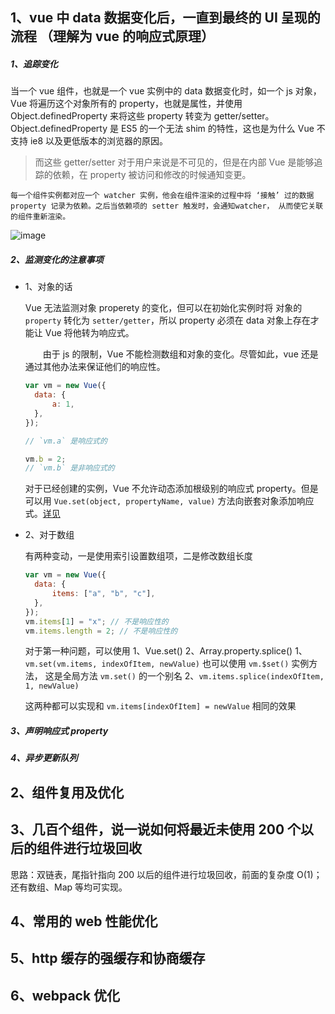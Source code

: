 ## 1、vue 中 data 数据变化后，一直到最终的 UI 呈现的流程 （理解为 vue 的响应式原理）

##### 1、追踪变化<br>

当一个 vue 组件，也就是一个 vue 实例中的 data 数据变化时，如一个 js 对象，Vue 将遍历这个对象所有的 property，也就是属性，并使用 Object.definedProperty 来将这些 property 转变为 getter/setter。Object.definedProperty 是 ES5 的一个无法 shim 的特性，这也是为什么 Vue 不支持 ie8 以及更低版本的浏览器的原因。

> 而这些 getter/setter 对于用户来说是不可见的，但是在内部 Vue 是能够追踪的依赖，在 property 被访问和修改的时候通知变更。

    每一个组件实例都对应一个 watcher 实例，他会在组件渲染的过程中将 ‘接触’ 过的数据 property 记录为依赖。之后当依赖项的 setter 触发时，会通知watcher， 从而使它关联的组件重新渲染。


![image](https://cn.vuejs.org/images/data.png)

##### 2、监测变化的注意事项<br>

- 1、对象的话

  Vue 无法监测对象 properety 的变化，但可以在初始化实例时将 对象的 `property` 转化为 `setter/getter`，所以 property 必须在 data 对象上存在才能让 Vue 将他转为响应式。

  &emsp;&emsp;由于 js 的限制，Vue 不能检测数组和对象的变化。尽管如此，vue 还是通过其他办法来保证他们的响应性。

  ```js
  var vm = new Vue({
  	data: {
  		a: 1,
  	},
  });

  // `vm.a` 是响应式的

  vm.b = 2;
  // `vm.b` 是非响应式的
  ```

  对于已经创建的实例，Vue 不允许动态添加根级别的响应式 property。但是可以用 `Vue.set(object, propertyName, value)` 方法向嵌套对象添加响应式。[详见](https://cn.vuejs.org/v2/guide/reactivity.html#%E5%AF%B9%E4%BA%8E%E5%AF%B9%E8%B1%A1)

- 2、对于数组

  有两种变动，一是使用索引设置数组项，二是修改数组长度

  ```js
  var vm = new Vue({
  	data: {
  		items: ["a", "b", "c"],
  	},
  });
  vm.items[1] = "x"; // 不是响应性的
  vm.items.length = 2; // 不是响应性的
  ```

  对于第一种问题，可以使用 1、Vue.set() 2、Array.property.splice()
  1、`vm.set(vm.items, indexOfItem, newValue)` 也可以使用 `vm.$set()` 实例方法， 这是全局方法 `vm.set()` 的一个别名
  2、`vm.items.splice(indexOfItem, 1, newValue)`

  这两种都可以实现和 `vm.items[indexOfItem] = newValue` 相同的效果

##### 3、声明响应式 property<br>

##### 4、异步更新队列<br>

## 2、组件复用及优化

## 3、几百个组件，说一说如何将最近未使用 200 个以后的组件进行垃圾回收

思路：双链表，尾指针指向 200 以后的组件进行垃圾回收，前面的复杂度 O(1)；还有数组、Map 等均可实现。

## 4、常用的 web 性能优化

## 5、http 缓存的强缓存和协商缓存

## 6、webpack 优化
